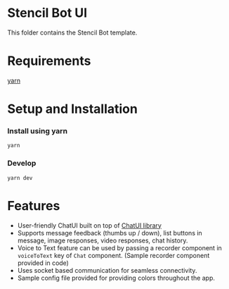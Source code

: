 # Stencil Bot UI

This folder contains the Stencil Bot template.

# Requirements

[yarn](https://yarnpkg.com/getting-started/install)

# Setup and Installation
### Install using yarn
```
yarn
```
### Develop
```
yarn dev
```

# Features
- User-friendly ChatUI built on top of [ChatUI library](https://www.npmjs.com/package/@samagra-x/chatui)
- Supports message feedback (thumbs up / down), list buttons in message, image responses, video responses, chat history.
- Voice to Text feature can be used by passing a recorder component in `voiceToText` key of `Chat` component. (Sample recorder component provided in code)
- Uses socket based communication for seamless connectivity.
- Sample config file provided for providing colors throughout the app.
